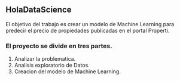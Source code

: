 ## HolaDataScience
El objetivo del trabajo es crear un modelo de Machine Learning para predecir el precio de propiedades publicadas en el portal Properti.

### El proyecto se divide en tres partes.
1. Analizar la problematica.
2. Analisis exploratorio de Datos.
3. Creacion del modelo de Machine Learning.
